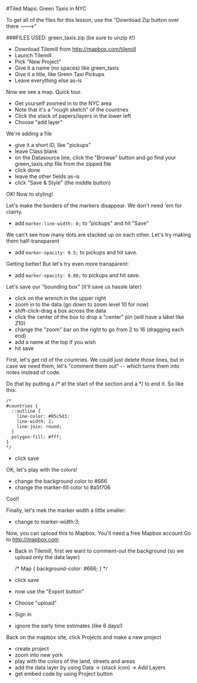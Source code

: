#Tiled Maps: Green Taxis in NYC

To get all of the files for this lesson, use the "Download Zip button over there --->"

###FILES USED: green_taxis.zip (be sure to unzip it!)

- Download Tilemill from http://mapbox.com/tilemill
- Launch Tilemill
- Pick "New Project"
- Give it a name (no spaces) like green_taxis
- Give it a title, like Green Taxi Pickups
- Leave everything else as-is

Now we see a map. Quick tour.

- Get yourself zoomed in to the NYC area
- Note that it's a "rough sketch" of the countries
- Click the stack of papers/layers in the lower left
- Choose "add layer"

We're adding a file

- give it a short ID, like "pickups"
- leave Class blank
- on the Datasource line, click the "Browse" button and go find your green_taxis.shp file from the zipped file
- click done
- leave the other fields as-is
- click "Save & Style" (the middle button)

OK! Now to styling!

Let's make the borders of the markers disappear. We don't need 'em for clairty.

- add `marker-line-width: 0;` to "pickups" and  hit "Save"

We can't see how many dots are stacked up on each other. Let's try making them half-transparent

- add `marker-opacity: 0.5;` to pickups and hit save.

Getting better! But let's try even more transparent:

- add `marker-opacity: 0.08;` to pickups and hit save.

Let's save our "bounding box" (it'll save us hassle later)

- click on the wrench in the upper right
- zoom in to the data (go down to zoom level 10 for now)
- shift-click-drag a box across the data
- click the center of the box to drop a "center" pin (will have a label like Z10)
- change the "zoom" bar on the right to go from 2 to 16 (dragging each end)
- add a name at the top if you wish
- hit save

First, let's get rid of the countries. We could just delete those lines, but in case we need them, let's "comment them out" -- which turns them into notes instead of code.

Do that by putting a /* at the start of the section and a */ to end it. So like this:

	/*
	#countries {
	  ::outline {
	    line-color: #85c5d3;
	    line-width: 2;
	    line-join: round;
	  }
	  polygon-fill: #fff;
	}
	*/

- click save

OK, let's play with the colors!

- change the background color to #666
- change the marker-fill color to #a5f706

Cool!

Finally, let's mek the marker width a little smaller:

- change to marker-width:3;


Now, you can upload this to Mapbox.
You'll need a free Mapbox account
Go to http://mapbox.com

- Back in Tilemill, first we want to comment-out the background (so we upload only the data layer)

	/*
	Map {
	  background-color: #666;
	}
	*/

- click save
- now use the "Export button"
- Choose "upload"
- Sign in
- ignore the early time estimates (like 6 days!)

Back on the mapbox site, click Projects and make a new project

- create project
- zoom into new york
- play with the colors of the land, streets and areas
- add the data layer by using Data -> (stack icon) -> Add Layers
- get embed code by using Project button